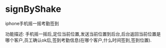 signByShake
===========

iphone手机摇一摇考勤签到

功能描述:
手机摇一摇后,定位当前位置,发送当前位置到后台,后台返回当前位置是哪个客户,员工确认ok后,签到考勤信息(在哪个客户,什么时间签到,签到位置).
